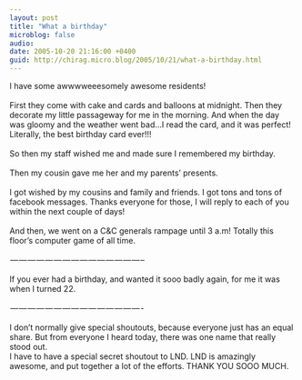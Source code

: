 ```yaml
---
layout: post
title: "What a birthday"
microblog: false
audio: 
date: 2005-10-20 21:16:00 +0400
guid: http://chirag.micro.blog/2005/10/21/what-a-birthday.html
---
```

<p>I have some awwwweeesomely awesome residents!<br><br>First they come with cake and cards and balloons at midnight. Then they decorate my little passageway for me in the morning. And when the day was gloomy and the weather went bad…I read the card, and it was perfect! Literally, the best birthday card ever!!!<br><br>So then my staff wished me and made sure I remembered my birthday. <br><br>Then my cousin gave me her and my parents’ presents.<br><br>I got wished by my cousins and family and friends. I got tons and tons of facebook messages. Thanks everyone for those, I will reply to each of you within the next couple of days!<br><br>And then, we went on a C&amp;C generals rampage until 3 a.m! Totally this floor’s computer game of all time.<br><br> — — — — — — — — — — — — — — — –<br><br>If you ever had a birthday, and wanted it sooo badly again, for me it was when I turned 22.<br><br> — — — — — — — — — — — — — — — -<br><br>I don’t normally give special shoutouts, because everyone just has an equal share. But from everyone I heard today, there was one name that really stood out.<br>I have to have a special secret shoutout to LND. LND is amazingly awesome, and put together a lot of the efforts. THANK YOU SOOO MUCH.</p>
